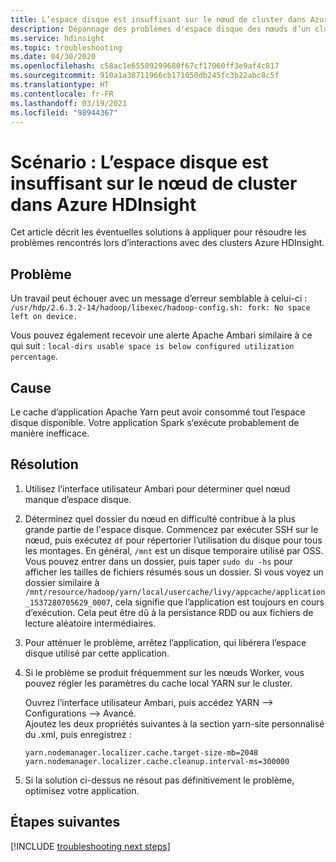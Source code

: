 ```yaml
---
title: L’espace disque est insuffisant sur le nœud de cluster dans Azure HDInsight
description: Dépannage des problèmes d'espace disque des nœuds d’un cluster Apache Hadoop dans Azure HDInsight.
ms.service: hdinsight
ms.topic: troubleshooting
ms.date: 04/30/2020
ms.openlocfilehash: c58ac1e65509299680f67cf17060ff3e9af4c817
ms.sourcegitcommit: 910a1a38711966cb171050db245fc3b22abc8c5f
ms.translationtype: HT
ms.contentlocale: fr-FR
ms.lasthandoff: 03/19/2021
ms.locfileid: "98944367"
---
```

# <a name="scenario-cluster-node-runs-out-of-disk-space-in-azure-hdinsight"></a>Scénario : L’espace disque est insuffisant sur le nœud de cluster dans Azure HDInsight

Cet article décrit les éventuelles solutions à appliquer pour résoudre les problèmes rencontrés lors d’interactions avec des clusters Azure HDInsight.

## <a name="issue"></a>Problème

Un travail peut échouer avec un message d’erreur semblable à celui-ci : `/usr/hdp/2.6.3.2-14/hadoop/libexec/hadoop-config.sh: fork: No space left on device.`

Vous pouvez également recevoir une alerte Apache Ambari similaire à ce qui suit : `local-dirs usable space is below configured utilization percentage`.

## <a name="cause"></a>Cause

Le cache d’application Apache Yarn peut avoir consommé tout l’espace disque disponible. Votre application Spark s’exécute probablement de manière inefficace.

## <a name="resolution"></a>Résolution

1. Utilisez l’interface utilisateur Ambari pour déterminer quel nœud manque d’espace disque.

1. Déterminez quel dossier du nœud en difficulté contribue à la plus grande partie de l'espace disque. Commencez par exécuter SSH sur le nœud, puis exécutez `df` pour répertorier l’utilisation du disque pour tous les montages. En général, `/mnt` est un disque temporaire utilisé par OSS. Vous pouvez entrer dans un dossier, puis taper `sudo du -hs` pour afficher les tailles de fichiers résumés sous un dossier. Si vous voyez un dossier similaire à `/mnt/resource/hadoop/yarn/local/usercache/livy/appcache/application_1537280705629_0007`, cela signifie que l’application est toujours en cours d’exécution. Cela peut être dû à la persistance RDD ou aux fichiers de lecture aléatoire intermédiaires.

1. Pour atténuer le problème, arrêtez l’application, qui libérera l’espace disque utilisé par cette application.

1. Si le problème se produit fréquemment sur les nœuds Worker, vous pouvez régler les paramètres du cache local YARN sur le cluster.

    Ouvrez l’interface utilisateur Ambari, puis accédez YARN --> Configurations --> Avancé.  
    Ajoutez les deux propriétés suivantes à la section yarn-site personnalisé du .xml, puis enregistrez :

    ```
    yarn.nodemanager.localizer.cache.target-size-mb=2048
    yarn.nodemanager.localizer.cache.cleanup.interval-ms=300000
    ```

1. Si la solution ci-dessus ne résout pas définitivement le problème, optimisez votre application.

## <a name="next-steps"></a>Étapes suivantes

[!INCLUDE [troubleshooting next steps](../../../includes/hdinsight-troubleshooting-next-steps.md)]
